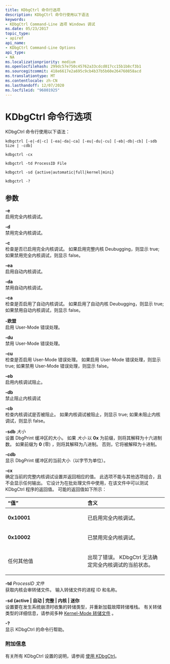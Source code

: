 ```yaml
---
title: KDbgCtrl 命令行选项
description: KDbgCtrl 命令行使用以下语法
keywords:
- KDbgCtrl Command-Line 选项 Windows 调试
ms.date: 05/23/2017
topic_type:
- apiref
api_name:
- KDbgCtrl Command-Line Options
api_type:
- NA
ms.localizationpriority: medium
ms.openlocfilehash: 299dc57e750c45762a33cdcd017cc15b1b8cf3b1
ms.sourcegitcommit: 418e6617e2a695c9cb4b37b5b60e264760858acd
ms.translationtype: MT
ms.contentlocale: zh-CN
ms.lasthandoff: 12/07/2020
ms.locfileid: "96801925"
---
```

# <a name="kdbgctrl-command-line-options"></a>KDbgCtrl 命令行选项


KDbgCtrl 命令行使用以下语法：

```dbgcmd
kdbgctrl [-e|-d|-c] [-ea|-da|-ca] [-eu|-du|-cu] [-eb|-db|-cb] [-sdb Size | -cdb] 

kdbgctrl -cx 

kdbgctrl -td ProcessID File 

kdbgctrl -sd {active|automatic|full|kernel|mini}

kdbgctrl -? 
```

## <a name="span-idddk_kdbgctrl_command_line_options_dbgspanspan-idddk_kdbgctrl_command_line_options_dbgspanparameters"></a><span id="ddk_kdbgctrl_command_line_options_dbg"></span><span id="DDK_KDBGCTRL_COMMAND_LINE_OPTIONS_DBG"></span>参数


<span id="_______-e______"></span><span id="_______-E______"></span>**-e**   
启用完全内核调试。

<span id="_______-d______"></span><span id="_______-D______"></span>**-d**   
禁用完全内核调试。

<span id="_______-c______"></span><span id="_______-C______"></span>**-c**   
检查是否已启用完全内核调试。 如果启用完整内核 Deubugging，则显示 true; 如果禁用完全内核调试，则显示 false。

<span id="_______-ea______"></span><span id="_______-EA______"></span>**-ea**   
启用自动内核调试。

<span id="_______-da______"></span><span id="_______-DA______"></span>**-da**   
禁用自动内核调试。

<span id="_______-ca______"></span><span id="_______-CA______"></span>**-ca**   
检查是否启用了自动内核调试。 如果启用了自动内核 Deubugging，则显示 true; 如果禁用自动内核调试，则显示 false。

<span id="_______-eu______"></span><span id="_______-EU______"></span>**-欧盟**   
启用 User-Mode 错误处理。

<span id="_______-du______"></span><span id="_______-DU______"></span>**-du**   
禁用 User-Mode 错误处理。

<span id="_______-cu______"></span><span id="_______-CU______"></span>**-cu**   
检查是否启用 User-Mode 错误处理。 如果启用 User-Mode 错误处理，则显示 true; 如果禁用 User-Mode 错误处理，则显示 false。

<span id="-eb"></span><span id="-EB"></span>**-eb**  
启用内核调试阻止。

<span id="-db"></span><span id="-DB"></span>**-db**  
禁止阻止内核调试

<span id="-cb"></span><span id="-CB"></span>**-cb**  
检查内核调试是否被阻止。 如果内核调试被阻止，则显示 true; 如果未阻止内核调试，则显示 false。

<span id="_______-sdb_______Size______"></span><span id="_______-sdb_______size______"></span><span id="_______-SDB_______SIZE______"></span>**-sdb** *大小*   
设置 DbgPrint 缓冲区的大小。 如果 *大小* 以 **0x** 为前缀，则将其解释为十六进制数。 如果前缀为 **0** (零) ，则将其解释为八进制。 否则，它将被解释为十进制。

<span id="_______-cdb______"></span><span id="_______-CDB______"></span>**-cdb**   
显示 DbgPrint 缓冲区的当前大小（以字节为单位）。

<span id="_______-cx______"></span><span id="_______-CX______"></span>**-cx**   
确定当前的完整内核调试设置并返回相应的值。 此选项不能与其他选项组合，且不会显示任何输出。 它设计为在批处理文件中使用，在该文件中可以测试 KDbgCtrl 程序的返回值。 可能的返回值如下所示：

<table>
<colgroup>
<col width="50%" />
<col width="50%" />
</colgroup>
<thead>
<tr class="header">
<th align="left">“值”</th>
<th align="left">含义</th>
</tr>
</thead>
<tbody>
<tr class="odd">
<td align="left"><p><strong>0x10001</strong></p></td>
<td align="left"><p>已启用完全内核调试。</p></td>
</tr>
<tr class="even">
<td align="left"><p><strong>0x10002</strong></p></td>
<td align="left"><p>已禁用完全内核调试。</p></td>
</tr>
<tr class="odd">
<td align="left"><p>任何其他值</p></td>
<td align="left"><p>出现了错误。 KDbgCtrl 无法确定完全内核调试的当前状态。</p></td>
</tr>
</tbody>
</table>

 

<span id="-td_ProcessID_File"></span><span id="-td_processid_file"></span><span id="-TD_PROCESSID_FILE"></span>**-td** *ProcessID* *文件*  
获取内核会审转储文件。 输入转储文件的进程 ID 和名称。

<span id="-sd_Type"></span>**-sd {active \| 自动 \| 完整 \| 内核 \| 迷你**   
设置要在发生系统崩溃时收集的转储类型，并重新加载故障转储堆栈。 有关转储类型的详细信息，请参阅多种 [Kernel-Mode 转储文件](varieties-of-kernel-mode-dump-files.md) 。

<span id="_______-_______"></span> **-?**   
显示 KDbgCtrl 的命令行帮助。

### <a name="span-idadditional_informationspanspan-idadditional_informationspanspan-idadditional_informationspanadditional-information"></a><span id="Additional_Information"></span><span id="additional_information"></span><span id="ADDITIONAL_INFORMATION"></span>附加信息

有关所有 KDbgCtrl 设置的说明，请参阅 [使用 KDbgCtrl](using-kdbgctrl.md)。

 

 





